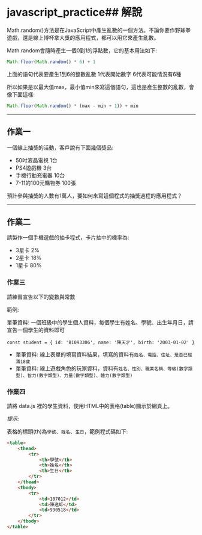 # javascript_practice## 解說

Math.random()方法是在JavaScript中產生亂數的一個方法。不論你要作野球拳遊戲，還是線上博杯拿大獎的應用程式，都可以用它來產生亂數。

Math.random會隨時產生一個0到1的浮點數，它的基本用法如下:

```js
Math.floor(Math.random() * 6) + 1
```

上面的語句代表要產生1到6的整數亂數
1代表開始數字
6代表可能情況有6種

所以如果是以最大值max，最小值min來寫這個語句，這也是產生整數的亂數，會像下面這樣:

```js
Math.floor(Math.random() * (max - min + 1)) + min
```

---

## 作業一

一個線上抽獎的活動，客戶說有下面幾個獎品:

- 50吋液晶電視 1台
- PS4遊戲機 3台
- 手機行動充電器 10台
- 7-11的100元購物券 100張

預計參與抽獎的人數有1萬人，要如何來寫這個程式的抽獎過程的應用程式？

---

## 作業二

請製作一個手機遊戲的抽卡程式，卡片抽中的機率為:

- 3星卡 2%
- 2星卡 18%
- 1星卡 80% 


### 作業三

請練習宣告以下的變數與常數

範例: 

單筆資料: 一個班級中的學生個人資料，每個學生有姓名、學號、出生年月日，請宣告一個學生的資料即可

```
const student = { id: 'B1093306', name: '陳天才', birth: '2003-01-02' }
```

- 單筆資料: 線上表單的填寫資料結果，填寫的資料有`姓名、電話、住址、是否已經滿18歲`
- 單筆資料: 線上遊戲角色的玩家資料，資料有`姓名、性別、職業名稱、等級(數字類型)、智力(數字類型)、力量(數字類型)、體力(數字類型)`

### 作業四

請將 data.js 裡的學生資料，使用HTML中的表格(table)顯示於網頁上。

*提示:* 

表格的標頭(th)為`學號`、`姓名`、`生日`，範例程式碼如下:

```html
<table>
    <thead>
        <tr>
            <th>學號</th>
            <th>姓名</th>
            <th>生日</th>
        </tr>
    </thead>
    <tbody>
        <tr>
            <td>107012</td>
            <td>陳逸虹</td>
            <td>990518</td>
        </tr>
    </tbody>
</table>
```
